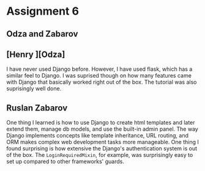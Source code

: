 # Assignment 6

## Odza and Zabarov

## \[Henry ]\[Odza\]

I have never used Django before. However, I have used flask, which has a similar feel to Django. I was suprised though on how many features came with Django that basically worked right out of the box. The tutorial was also suprisingly well done. 

## Ruslan Zabarov

One thing I learned is how to use Django to create html templates and later extend them, manage db models, and use the built-in admin panel. The way Django implements concepts like template inheritance, URL routing, and ORM makes complex web development tasks more manageable. One thing I found surprising is how extensive the Django's authentication system is out of the box. The `LoginRequiredMixin`, for example, was surprisingly easy to set up compared to other frameworks' guards.
